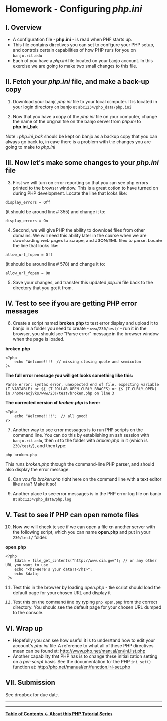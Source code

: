 # Homework - Configuring *php.ini*

## I. Overview

* A configuration file - **php.ini** - is read when PHP starts up.
* This file contains directives you can set to configure your PHP setup, and controls certain capabilities of how PHP runs for you on `banjo.rit.edu`
* Each of you have a *php.ini* file located on your banjo account. In this exercise we are going to make two small changes to this file. 

## II. Fetch your *php.ini* file, and make a back-up copy

1. Download your banjo *php.ini* file to your local computer. It is located in your login directory on banjo at `abc1234/php_data/php.ini`

2. Now that you have a copy of the *php.ini* file on your computer, change the name of the original file on the banjo server from *php.ini* to **php.ini_bak**

Note : *php.ini_bak* should be kept on banjo as a backup copy that you can always go back to, in case there is a problem with the changes you are going to make to *php.ini*


## III. Now let's make some changes to your *php.ini* file

3. First we will turn on error reporting so that you can see php errors printed to the browser window. This is a great option to have turned on during PHP development. Locate the line that looks like: 

`display_errors = Off `

(it should be around line # 355) and change it to:

 `display_errors = On`


4. Second, we will give PHP the ability to download files from other domains. We will need this ability later in the course when we are downloading web pages to scrape, and JSON/XML files to parse. Locate the line that looks like: 

`allow_url_fopen = Off`

(it should be around line # 578) and change it to:

 `allow_url_fopen = On`


5. Save your changes, and transfer this updated *php.ini* file back to the directory that you got it from.


## IV. Test to see if you are getting PHP error messages

6. Create a script named **broken.php** to test error display and upload it to banjo in a folder you need to create -  `www/230/test/`  - run it in the browser, you should see "Parse error" message in the browser window when the page is loaded.

**broken.php** 
```
<?php
	echo "Welcome!!!!  // missing closing quote and semicolon
?>
```

**The full error message you will get looks something like this:**

```
Parse error: syntax error, unexpected end of file, expecting variable (T_VARIABLE) or ${ (T_DOLLAR_OPEN_CURLY_BRACES) or {$ (T_CURLY_OPEN) in /home/acjvks/www/230/test/broken.php on line 3
```

**The corrected version of *broken.php* is here:**

```
<?php
	echo "Welcome!!!!";  // all good!
?>
```

7. Another way to see error messages is to run PHP scripts on the command line. You can do this by establishing an ssh session with `banjo.rit.edu`, then `cd` to the folder with *broken.php* in it (which is `230/test/`), and then type:

`php broken.php`

This runs *broken.php* through the command-line PHP parser, and should also display the error message.


8. Can you fix *broken.php* right here on the command line with a text editor like `nano`? Make it so!


9. Another place to see error messages is in the PHP error log file on banjo at `abc1234/php_data/php.log`

## V. Test to see if PHP can open remote files
10. Now we will check to see if we can open a file on another server with the following script, which you can name **open.php** and put in your `230/test/` folder.

**open.php**
```
<?php
	$data = file_get_contents("http://www.cia.gov"); // or any other URL you want to use
	echo "<h1>Here's your data!!</h1>";
	echo $data;
 ?>
```

11. Test this in the browser by loading *open.php*  - the script should load the default page for your chosen URL and display it. 

12. Test this on the command line by typing `php open.php` from the correct directory. You should see the default page for your chosen URL dumped to the console.

## VI. Wrap up
- Hopefully you can see how useful it is to understand how to edit your account's *php.ini* file. A reference to what all of these PHP directives mean can be found at: http://www.php.net/manual/en/ini.list.php
- Another capability that PHP has is to change these initialization setting on a *per-script* basis. See the documentation for the PHP `ini_set()` function at: http://php.net/manual/en/function.ini-set.php

## VII. Submission
See dropbox for due date.

<hr><hr>

**[Table of Contents <- About this PHP Tutorial Series](php-0.md)**

